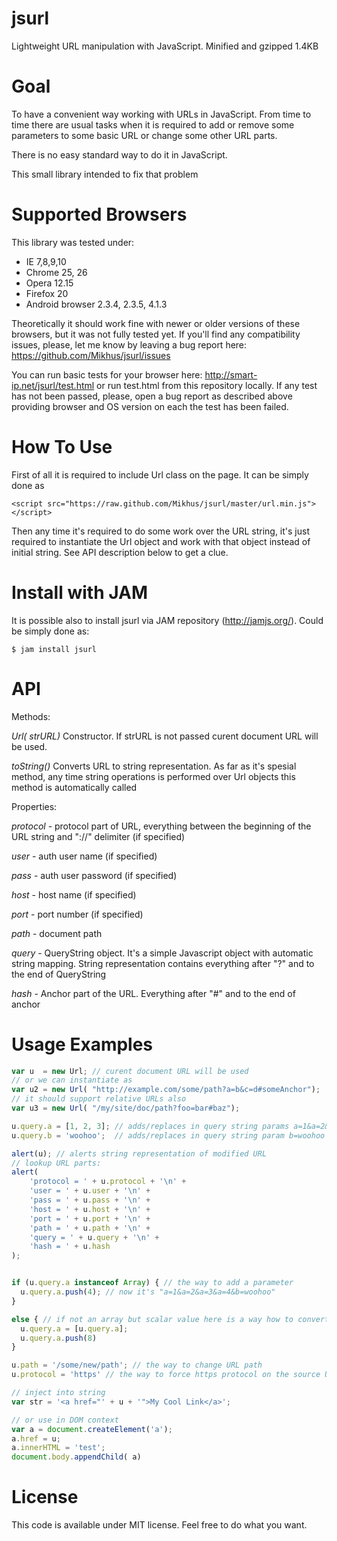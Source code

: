 jsurl
=====

Lightweight URL manipulation with JavaScript. Minified and gzipped 1.4KB

Goal
====

To have a convenient way working with URLs in JavaScript. From time to time there are usual tasks 
when it is required to add or remove some parameters to some basic URL or change some other URL
parts.

There is no easy standard way to do it in JavaScript.

This small library intended to fix that problem

Supported Browsers
==================
This library was tested under:
 - IE 7,8,9,10
 - Chrome 25, 26
 - Opera 12.15
 - Firefox 20
 - Android browser 2.3.4, 2.3.5, 4.1.3

Theoretically it should work fine with newer or older versions of these browsers, but
it was not fully tested yet. If you'll find any compatibility issues, please, let me know by
leaving a bug report here: https://github.com/Mikhus/jsurl/issues

You can run basic tests for your browser here: http://smart-ip.net/jsurl/test.html or
run test.html from this repository locally. If any test has not been passed, please,
open a bug report as described above providing browser and OS version on each the test
has been failed.

How To Use
==========

First of all it is required to include Url class on the page. It can be simply done as

    <script src="https://raw.github.com/Mikhus/jsurl/master/url.min.js"></script>

Then any time it's required to do some work over the URL string, it's just required to
instantiate the Url object and work with that object instead of initial string. See API
description below to get a clue.

Install with JAM
================

It is possible also to install jsurl via JAM repository (http://jamjs.org/).
Could be simply done as:

    $ jam install jsurl

API
===

Methods:

*Url( strURL)*
Constructor. If strURL is not passed curent document URL will be used.

*toString()*
Converts URL to string representation. As far as it's spesial method, any time string
operations is performed over Url objects this method is automatically called

Properties:

*protocol* - protocol part of URL, everything between the beginning of the URL string 
and "://" delimiter (if specified)

*user* - auth user name (if specified)

*pass* - auth user password (if specified)

*host* - host name (if specified)

*port* - port number (if specified)

*path* - document path

*query* - QueryString object. It's a simple Javascript object with automatic string
mapping. String representation contains everything after "?" and to the end of QueryString

*hash* - Anchor part of the URL. Everything after "#" and to the end of anchor

Usage Examples
==============

```javascript
var u  = new Url; // curent document URL will be used
// or we can instantiate as
var u2 = new Url( "http://example.com/some/path?a=b&c=d#someAnchor");
// it should support relative URLs also
var u3 = new Url( "/my/site/doc/path?foo=bar#baz");

u.query.a = [1, 2, 3]; // adds/replaces in query string params a=1&a=2&a=3
u.query.b = 'woohoo';  // adds/replaces in query string param b=woohoo

alert(u); // alerts string representation of modified URL
// lookup URL parts:
alert(
    'protocol = ' + u.protocol + '\n' +
    'user = ' + u.user + '\n' +
    'pass = ' + u.pass + '\n' +
    'host = ' + u.host + '\n' +
    'port = ' + u.port + '\n' +
    'path = ' + u.path + '\n' +
    'query = ' + u.query + '\n' +
    'hash = ' + u.hash
);


if (u.query.a instanceof Array) { // the way to add a parameter
  u.query.a.push(4); // now it's "a=1&a=2&a=3&a=4&b=woohoo"
}

else { // if not an array but scalar value here is a way how to convert to array
  u.query.a = [u.query.a];
  u.query.a.push(8)
}

u.path = '/some/new/path'; // the way to change URL path
u.protocol = 'https' // the way to force https protocol on the source URL

// inject into string
var str = '<a href="' + u + '">My Cool Link</a>';

// or use in DOM context
var a = document.createElement('a');
a.href = u;
a.innerHTML = 'test';
document.body.appendChild( a)
```

License
=======

This code is available under MIT license. Feel free to do what you want.
